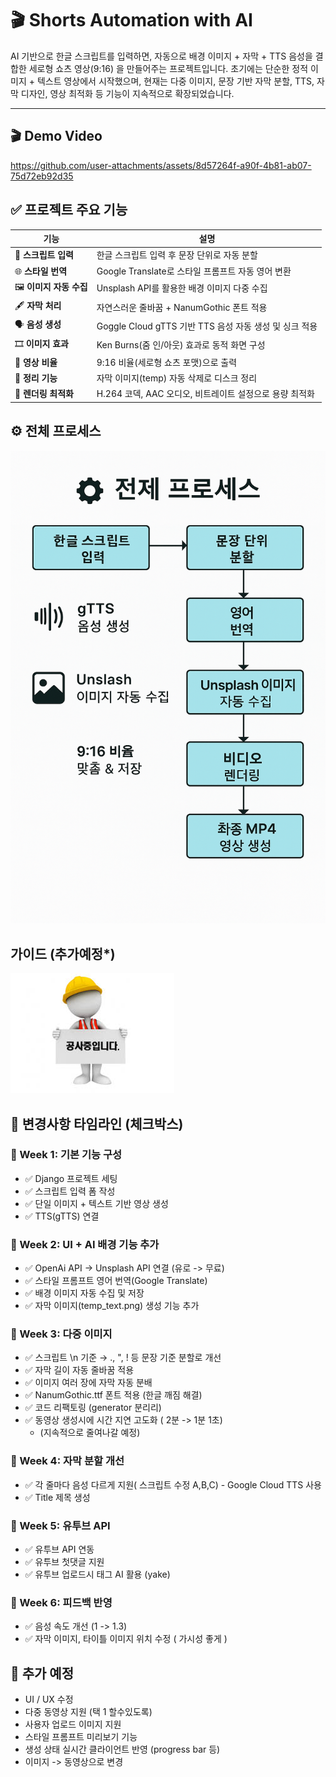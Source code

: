 # 🎬 Shorts Automation with AI

AI 기반으로 한글 스크립트를 입력하면, 자동으로 배경 이미지 + 자막 + TTS 음성을 결합한 세로형 쇼츠 영상(9:16) 을 만들어주는 프로젝트입니다.
초기에는 단순한 정적 이미지 + 텍스트 영상에서 시작했으며, 현재는 다중 이미지, 문장 기반 자막 분할, TTS, 자막 디자인, 영상 최적화 등 기능이 지속적으로 확장되었습니다.

--- 

## 🎬 Demo Video

https://github.com/user-attachments/assets/8d57264f-a90f-4b81-ab07-75d72eb92d35

## ✅ 프로젝트 주요 기능

| 기능 | 설명 |
|------|------|
| 📜 **스크립트 입력** | 한글 스크립트 입력 후 문장 단위로 자동 분할 |
| 🌐 **스타일 번역** | Google Translate로 스타일 프롬프트 자동 영어 변환 |
| 🖼️ **이미지 자동 수집** | Unsplash API를 활용한 배경 이미지 다중 수집 |
| 🖋️ **자막 처리** | 자연스러운 줄바꿈 + NanumGothic 폰트 적용 |
| 🗣️ **음성 생성** | Goggle Cloud gTTS 기반 TTS 음성 자동 생성 및 싱크 적용 |
| 🎞️ **이미지 효과** | Ken Burns(줌 인/아웃) 효과로 동적 화면 구성 |
| 📱 **영상 비율** | 9:16 비율(세로형 쇼츠 포맷)으로 출력 |
| 🧼 **정리 기능** | 자막 이미지(temp) 자동 삭제로 디스크 정리 |
| 🧪 **렌더링 최적화** | H.264 코덱, AAC 오디오, 비트레이트 설정으로 용량 최적화 |

## ⚙️ 전체 프로세스

![alt](/assets/images/process.png)

## 가이드 (추가예정*)

![alt](/assets/images/under_construction.jpg)

## 📆 변경사항 타임라인 (체크박스)

### 📅 Week 1: 기본 기능 구성

* ✅ Django 프로젝트 세팅
* ✅ 스크립트 입력 폼 작성
* ✅ 단일 이미지 + 텍스트 기반 영상 생성
* ✅ TTS(gTTS) 연결

### 📅 Week 2: UI + AI 배경 기능 추가

* ✅ OpenAi API -> Unsplash API 연결 (유로 -> 무료)
* ✅ 스타일 프롬프트 영어 번역(Google Translate)
* ✅ 배경 이미지 자동 수집 및 저장
* ✅ 자막 이미지(temp_text.png) 생성 기능 추가

### 📅 Week 3: 다중 이미지

* ✅ 스크립트 \n 기준 → ., ", ! 등 문장 기준 분할로 개선
* ✅  자막 길이 자동 줄바꿈 적용
* ✅ 이미지 여러 장에 자막 자동 분배
* ✅ NanumGothic.ttf 폰트 적용 (한글 깨짐 해결)
* ✅ 코드 리팩토링 (generator 분리리)
* ✅ 동영상 생성시에 시간 지연 고도화 ( 2분 -> 1분 1초) 
    - (지속적으로 줄여나갈 예정)

### 📅 Week 4: 자막 분할 개선 

* ✅ 각 줄마다 음성 다르게 지원( 스크립트 수정 A,B,C) - Google Cloud TTS 사용
* ✅ Title 제목 생성

### 📅 Week 5: 유투브 API

* ✅ 유투브 API 연동
* ✅ 유투브 첫댓글 지원
* ✅ 유투브 업로드시 태그 AI 활용 (yake)

### 📅 Week 6: 피드백 반영

* ✅ 음성 속도 개선 (1 -> 1.3)
* ✅ 자막 이미지, 타이틀 이미지 위치 수정 ( 가시성 좋게 )

## 📝 추가 예정
* UI / UX 수정 
* 다중 동영상 지원 (택 1 할수있도록)
* 사용자 업로드 이미지 지원
* 스타일 프롬프트 미리보기 기능
* 생성 상태 실시간 클라이언트 반영 (progress bar 등)
* 이미지 -> 동영상으로 변경
